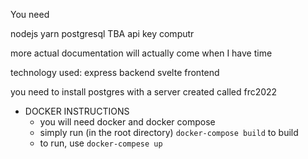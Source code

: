 You need

nodejs
yarn
postgresql
TBA api key
computr

more actual documentation will actually come when I have time


technology used:
express backend
svelte frontend

you need to install postgres with a server created called frc2022


- DOCKER INSTRUCTIONS
    - you will need docker and docker compose
    - simply run (in the root directory) `docker-compose build` to build
    - to run, use `docker-compese up`
